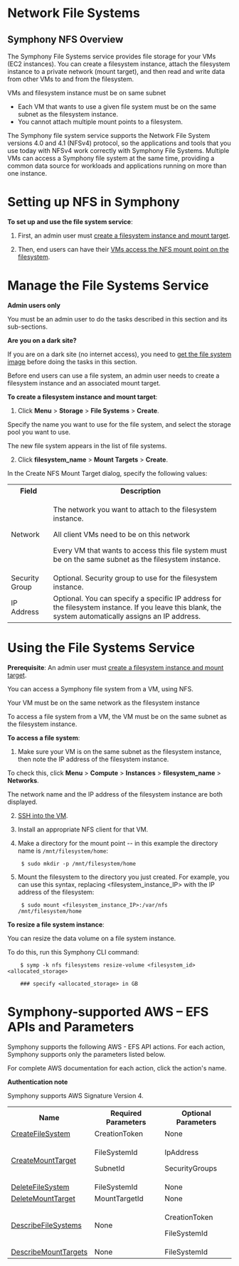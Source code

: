 # Network File Systems 

## Symphony NFS Overview

The Symphony File Systems service provides file storage for your VMs (EC2 instances). You can create a filesystem instance, attach the filesystem instance to a private network (mount target), and then read and write data from other VMs to and from the filesystem.

VMs and filesystem instance must be on same subnet

-   Each VM that wants to use a given file system must be on the same subnet as the filesystem instance.
-   You cannot attach multiple mount points to a filesystem.

The Symphony file system service supports the Network File System versions 4.0 and 4.1 (NFSv4) protocol, so the applications and tools that you use today with NFSv4 work correctly with Symphony File Systems. Multiple VMs can access a Symphony file system at the same time, providing a common data source for workloads and applications running on more than one instance.

# Setting up NFS in Symphony

**To set up and use the file system service**:

1. First, an admin user must  [create a filesystem instance and mount target](https://www.stratoscale.com/knowledge/manage-the-file-systems-service).

2. Then, end users can have their  [VMs access the NFS mount point on the filesystem](https://www.stratoscale.com/knowledge/use-the-file-systems-service).

# Manage the File Systems Service

**Admin users only**

You must be an admin user to do the tasks described in this section and its sub-sections.  

**Are you on a dark site?**

If you are on a dark site (no internet access), you need to  [get the file system image](https://www.stratoscale.com/knowledge/obtaining-a-file-system-image)  before doing the tasks in this section.

Before end users can use a file system, an admin user needs to create a filesystem instance and an associated mount target.

**To create a filesystem instance and mount target**:

1. Click  **Menu**  >  **Storage**  >  **File Systems**  >  **Create**.

Specify the name you want to use for the file system, and select the storage pool you want to use.

The new file system appears in the list of file systems.

2. Click  **filesystem_name**  >  **Mount Targets**  >  **Create**.

In the Create NFS Mount Target dialog, specify the following values:

<table class="wrapped confluenceTable"><colgroup><col><col></colgroup><tbody><tr><th class="confluenceTh">Field</th><th class="confluenceTh">Description</th></tr><tr><td class="confluenceTd">Network</td><td class="confluenceTd"><div class="content-wrapper"><p>The network you want to attach to the filesystem instance.</p><div class="confluence-information-macro confluence-information-macro-note conf-macro output-block" data-hasbody="true" data-macro-name="note"><p class="title">All client VMs need to be on this network</p><p><span class="aui-icon aui-icon-small aui-iconfont-warning confluence-information-macro-icon"> </span></p><div class="confluence-information-macro-body"><p>Every VM that wants to access this file system must be on the same subnet as the filesystem instance.</p></div></div></div></td></tr><tr><td class="confluenceTd">Security Group</td><td class="confluenceTd">Optional. Security group to use for the filesystem instance.</td></tr><tr><td class="confluenceTd">IP Address</td><td class="confluenceTd">Optional. You can specify a specific IP address for the filesystem instance. If you leave this blank, the system automatically assigns an IP address.</td></tr></tbody></table>

# Using the File Systems Service

**Prerequisite**: An admin user must  [create a filesystem instance and mount target](https://www.stratoscale.com/knowledge/manage-the-file-systems-service).

You can access a Symphony file system from a VM, using NFS.

Your VM must be on the same network as the filesystem instance

To access a file system from a VM, the VM must be on the same subnet as the filesystem instance.

**To access a file system**:

1. Make sure your VM is on the same subnet as the filesystem instance, then note the IP address of the filesystem instance.

To check this, click  **Menu**  >  **Compute**  >  **Instances**  >  **filesystem_name**  >  **Networks**.

The network name and the IP address of the filesystem instance are both displayed.

2.  [SSH into the VM](https://www.stratoscale.com/knowledge/enabling-secure-ssh-access-to-a-vm).

3. Install an appropriate NFS client for that VM.

4. Make a directory for the mount point -- in this example the directory name is  `/mnt/filesystem/home`:

		$ sudo mkdir -p /mnt/filesystem/home

5. Mount the filesystem to the directory you just created. For example, you can use this syntax, replacing <filesystem_instance_IP> with the IP address of the filesystem:

		$ sudo mount <filesystem_instance_IP>:/var/nfs /mnt/filesystem/home

**To resize a file system instance**:

You can resize the data volume on a file system instance.

To do this, run this Symphony CLI command:

		$ symp -k nfs filesystems resize-volume <filesystem_id> <allocated_storage>

		### specify <allocated_storage> in GB 


# Symphony-supported AWS – EFS APIs and Parameters

Symphony supports the following AWS - EFS API actions. For each action, Symphony supports only the parameters listed below.

For complete AWS documentation for each action, click the action's name.

**Authentication note**

Symphony supports AWS Signature Version 4.

<table class="wrapped confluenceTable"><colgroup><col><col><col></colgroup><tbody><tr><th class="confluenceTh">Name</th><th class="confluenceTh">Required Parameters</th><th class="confluenceTh">Optional Parameters</th></tr><tr><td class="confluenceTd"><a class="external-link" href="https://docs.aws.amazon.com/efs/latest/ug/API_CreateFileSystem.html" rel="nofollow">CreateFileSystem</a></td><td class="confluenceTd">CreationToken</td><td class="confluenceTd">None</td></tr><tr><td class="confluenceTd"><a class="external-link" href="https://docs.aws.amazon.com/efs/latest/ug/API_CreateMountTarget.html" rel="nofollow">CreateMountTarget</a></td><td class="confluenceTd"><p>FileSystemId</p><p>SubnetId</p></td><td class="confluenceTd"><p>IpAddress</p><p>SecurityGroups</p></td></tr><tr><td class="confluenceTd"><a class="external-link" href="https://docs.aws.amazon.com/efs/latest/ug/API_DeleteFileSystem.html" rel="nofollow">DeleteFileSystem</a></td><td class="confluenceTd">FileSystemId</td><td class="confluenceTd">None</td></tr><tr><td class="confluenceTd"><a class="external-link" href="https://docs.aws.amazon.com/efs/latest/ug/API_DeleteMountTarget.html" rel="nofollow">DeleteMountTarget</a></td><td class="confluenceTd">MountTargetId</td><td class="confluenceTd">None</td></tr><tr><td class="confluenceTd"><a class="external-link" href="https://docs.aws.amazon.com/efs/latest/ug/API_DescribeFileSystems.html" rel="nofollow">DescribeFileSystems</a></td><td class="confluenceTd">None</td><td class="confluenceTd"><p>CreationToken</p><p>FileSystemId</p></td></tr><tr><td colspan="1" class="confluenceTd"><a class="external-link" href="https://docs.aws.amazon.com/efs/latest/ug/API_DescribeMountTargets.html" rel="nofollow">DescribeMountTargets</a></td><td colspan="1" class="confluenceTd">None</td><td colspan="1" class="confluenceTd">FileSystemId</td></tr></tbody></table>
